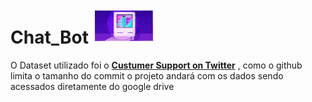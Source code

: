 # Chat_Bot <img  src ="https://raw.githubusercontent.com/toinnn/toinnn/main/assets/danz7bj-dec77c21-dcbd-49f1-9079-c73e4ab3fc0c.gif">

O Dataset utilizado foi o [**Custumer Support on Twitter**](https://www.kaggle.com/thoughtvector/customer-support-on-twitter) , como o github limita o tamanho do commit o projeto andará com os dados sendo acessados diretamente do google drive
